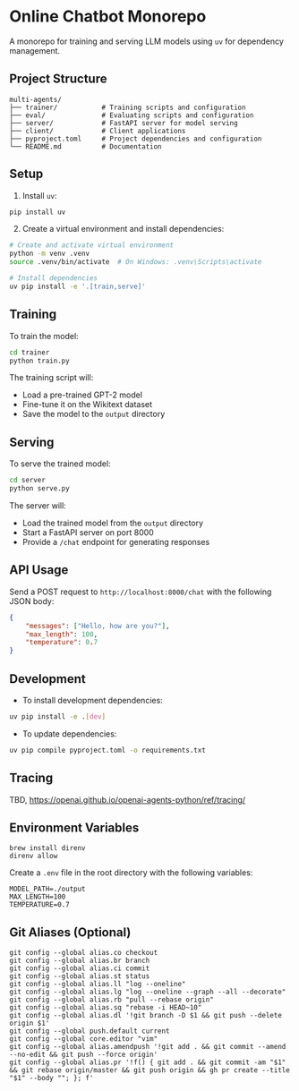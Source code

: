 # Online Chatbot Monorepo

A monorepo for training and serving LLM models using `uv` for dependency management.
## Project Structure
```
multi-agents/
├── trainer/           # Training scripts and configuration
├── eval/              # Evaluating scripts and configuration
├── server/            # FastAPI server for model serving
├── client/            # Client applications
├── pyproject.toml     # Project dependencies and configuration
└── README.md          # Documentation
```

## Setup

1. Install `uv`:
```bash
pip install uv
```

2. Create a virtual environment and install dependencies:
```bash
# Create and activate virtual environment
python -m venv .venv
source .venv/bin/activate  # On Windows: .venv\Scripts\activate

# Install dependencies
uv pip install -e '.[train,serve]'
```

## Training

To train the model:

```bash
cd trainer
python train.py
```

The training script will:
- Load a pre-trained GPT-2 model
- Fine-tune it on the Wikitext dataset
- Save the model to the `output` directory

## Serving

To serve the trained model:

```bash
cd server
python serve.py
```

The server will:
- Load the trained model from the `output` directory
- Start a FastAPI server on port 8000
- Provide a `/chat` endpoint for generating responses

## API Usage

Send a POST request to `http://localhost:8000/chat` with the following JSON body:
```json
{
    "messages": ["Hello, how are you?"],
    "max_length": 100,
    "temperature": 0.7
}
```

## Development

- To install development dependencies:
```bash
uv pip install -e .[dev]
```

- To update dependencies:
```bash
uv pip compile pyproject.toml -o requirements.txt
```

## Tracing
TBD, https://openai.github.io/openai-agents-python/ref/tracing/

## Environment Variables

```
brew install direnv
direnv allow
```

Create a `.env` file in the root directory with the following variables:
```
MODEL_PATH=./output
MAX_LENGTH=100
TEMPERATURE=0.7
```

## Git Aliases (Optional)

```shell
git config --global alias.co checkout
git config --global alias.br branch
git config --global alias.ci commit
git config --global alias.st status
git config --global alias.ll "log --oneline"
git config --global alias.lg "log --oneline --graph --all --decorate"
git config --global alias.rb "pull --rebase origin"
git config --global alias.sq "rebase -i HEAD~10"
git config --global alias.dl '!git branch -D $1 && git push --delete origin $1'
git config --global push.default current
git config --global core.editor "vim"
git config --global alias.amendpush '!git add . && git commit --amend --no-edit && git push --force origin'
git config --global alias.pr '!f() { git add . && git commit -am "$1" && git rebase origin/master && git push origin && gh pr create --title "$1" --body ""; }; f'
```
